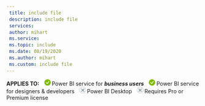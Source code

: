 ```yaml
---
 title: include file
 description: include file
 services: 
 author: mihart
 ms.service: 
 ms.topic: include
 ms.date: 08/19/2020
 ms.author: mihart
 ms.custom: include file
---
```


<Token>**APPLIES TO:** ![yes](media/yes.png)Power BI service for ***business users*** ![yes](media/yes.png)Power BI service for designers & developers ![no](media/no.png)Power BI Desktop ![no](media/no.png)Requires Pro or Premium license </Token>
